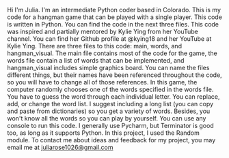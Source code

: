 Hi I'm Julia. I'm an intermediate Python coder based in Colorado. This is my code for a hangman game that can be played with a single player. This code is written in Python. You can find the code in the next three files. 
This code was inspired and partially mentored by Kylie Ying from her YouTube channel. You can find her Github profile at @kying18 and her YouTube at Kylie Ying. 
There are three files to this code: main, words, and hangman_visual. The main file contains most of the code for the game, the words file contain a list of words that can be implemented, and hangman_visual includes simple graphics board. You can name the files different things, but their names have been referenced throughout the code, so you will have to change all of those references.
In this game, the computer randomly chooses one of the words specified in the words file. You have to guess the word through each individual letter. You can replace, add, or change the word list. I suggest including a long list (you can copy and paste from dictionaries) so you get a variety of words. Besides, you won't know all the words so you can play by yourself. 
You can use any console to run this code. I generally use Pycharm, but Terminator is good too, as long as it supports Python.
In this project, I used the Random module.
To contact me about ideas and feedback for my project, you may email me at juliarose1026@gmail.com
